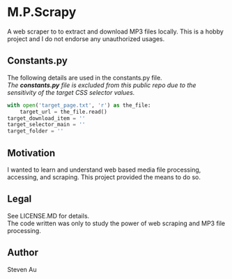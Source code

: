 # M.P.Scrapy
A web scraper to to extract and download MP3 files locally. This is a hobby project and I do not endorse any unauthorized usages.

## Constants.py
The following details are used in the constants.py file.  
*The **constants.py** file is excluded from this public repo due to the sensitivity of the target CSS selector values.*
```python
with open('target_page.txt', 'r') as the_file:
    target_url = the_file.read()
target_download_item = ''
target_selector_main = ''
target_folder = ''
```

## Motivation
I wanted to learn and understand web based media file processing, accessing, and scraping. This project provided the means to do so.

## Legal
See LICENSE.MD for details.  
The code written was only to study the power of web scraping and MP3 file processing.

## Author
Steven Au
